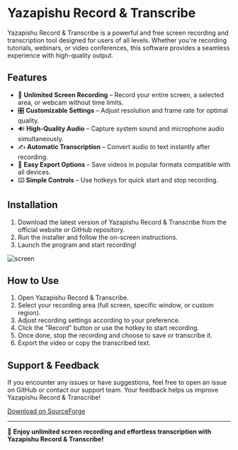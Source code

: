 # Yazapishu Record & Transcribe

Yazapishu Record & Transcribe is a powerful and free screen recording and transcription tool designed for users of all levels. Whether you're recording tutorials, webinars, or video conferences, this software provides a seamless experience with high-quality output.

## Features

- 🎥 **Unlimited Screen Recording** – Record your entire screen, a selected area, or webcam without time limits.
- 🎛 **Customizable Settings** – Adjust resolution and frame rate for optimal quality.
- 🔊 **High-Quality Audio** – Capture system sound and microphone audio simultaneously.
- ✍️ **Automatic Transcription** – Convert audio to text instantly after recording.
- 💾 **Easy Export Options** – Save videos in popular formats compatible with all devices.
- ⌨️ **Simple Controls** – Use hotkeys for quick start and stop recording.

## Installation

1. Download the latest version of Yazapishu Record & Transcribe from the official website or GitHub repository.
2. Run the installer and follow the on-screen instructions.
3. Launch the program and start recording!

![screen](https://github.com/user-attachments/assets/cd77cb5c-933c-458f-958e-9c7fdbe5177d)

## How to Use

1. Open Yazapishu Record & Transcribe.
2. Select your recording area (full screen, specific window, or custom region).
3. Adjust recording settings according to your preference.
4. Click the "Record" button or use the hotkey to start recording.
5. Once done, stop the recording and choose to save or transcribe it.
6. Export the video or copy the transcribed text.

## Support & Feedback

If you encounter any issues or have suggestions, feel free to open an issue on GitHub or contact our support team. Your feedback helps us improve Yazapishu Record & Transcribe!

[Download on SourceForge](https://sourceforge.net/projects/yazapishu-record-transcribe/)

---

🚀 **Enjoy unlimited screen recording and effortless transcription with Yazapishu Record & Transcribe!**


